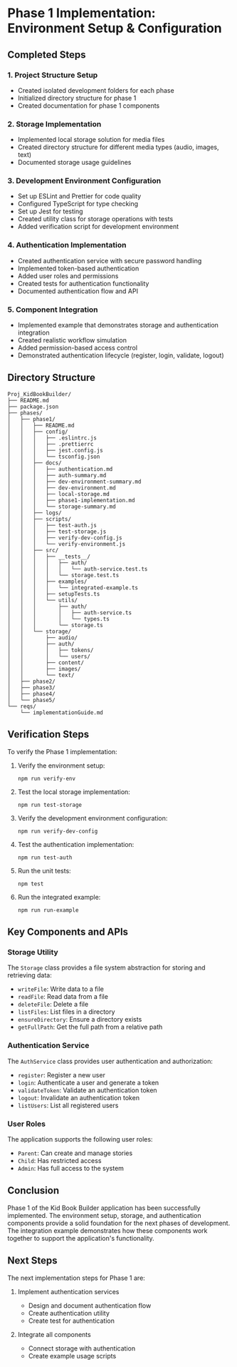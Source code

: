 # Phase 1 Implementation: Environment Setup & Configuration

## Completed Steps

### 1. Project Structure Setup
- Created isolated development folders for each phase
- Initialized directory structure for phase 1
- Created documentation for phase 1 components

### 2. Storage Implementation
- Implemented local storage solution for media files
- Created directory structure for different media types (audio, images, text)
- Documented storage usage guidelines

### 3. Development Environment Configuration
- Set up ESLint and Prettier for code quality
- Configured TypeScript for type checking
- Set up Jest for testing
- Created utility class for storage operations with tests
- Added verification script for development environment

### 4. Authentication Implementation
- Created authentication service with secure password handling
- Implemented token-based authentication
- Added user roles and permissions
- Created tests for authentication functionality
- Documented authentication flow and API

### 5. Component Integration
- Implemented example that demonstrates storage and authentication integration
- Created realistic workflow simulation
- Added permission-based access control
- Demonstrated authentication lifecycle (register, login, validate, logout)

## Directory Structure
```
Proj_KidBookBuilder/
├── README.md
├── package.json
├── phases/
│   ├── phase1/
│   │   ├── README.md
│   │   ├── config/
│   │   │   ├── .eslintrc.js
│   │   │   ├── .prettierrc
│   │   │   ├── jest.config.js
│   │   │   └── tsconfig.json
│   │   ├── docs/
│   │   │   ├── authentication.md
│   │   │   ├── auth-summary.md
│   │   │   ├── dev-environment-summary.md
│   │   │   ├── dev-environment.md
│   │   │   ├── local-storage.md
│   │   │   ├── phase1-implementation.md
│   │   │   └── storage-summary.md
│   │   ├── logs/
│   │   ├── scripts/
│   │   │   ├── test-auth.js
│   │   │   ├── test-storage.js
│   │   │   ├── verify-dev-config.js
│   │   │   └── verify-environment.js
│   │   ├── src/
│   │   │   ├── __tests__/
│   │   │   │   ├── auth/
│   │   │   │   │   └── auth-service.test.ts
│   │   │   │   └── storage.test.ts
│   │   │   ├── examples/
│   │   │   │   └── integrated-example.ts
│   │   │   ├── setupTests.ts
│   │   │   └── utils/
│   │   │       ├── auth/
│   │   │       │   ├── auth-service.ts
│   │   │       │   └── types.ts
│   │   │       └── storage.ts
│   │   └── storage/
│   │       ├── audio/
│   │       ├── auth/
│   │       │   ├── tokens/
│   │       │   └── users/
│   │       ├── content/
│   │       ├── images/
│   │       └── text/
│   ├── phase2/
│   ├── phase3/
│   ├── phase4/
│   └── phase5/
└── reqs/
    └── implementationGuide.md
```

## Verification Steps

To verify the Phase 1 implementation:

1. Verify the environment setup:
   ```
   npm run verify-env
   ```

2. Test the local storage implementation:
   ```
   npm run test-storage
   ```

3. Verify the development environment configuration:
   ```
   npm run verify-dev-config
   ```

4. Test the authentication implementation:
   ```
   npm run test-auth
   ```

5. Run the unit tests:
   ```
   npm test
   ```

6. Run the integrated example:
   ```
   npm run run-example
   ```

## Key Components and APIs

### Storage Utility

The `Storage` class provides a file system abstraction for storing and retrieving data:

- `writeFile`: Write data to a file
- `readFile`: Read data from a file
- `deleteFile`: Delete a file
- `listFiles`: List files in a directory
- `ensureDirectory`: Ensure a directory exists
- `getFullPath`: Get the full path from a relative path

### Authentication Service

The `AuthService` class provides user authentication and authorization:

- `register`: Register a new user
- `login`: Authenticate a user and generate a token
- `validateToken`: Validate an authentication token
- `logout`: Invalidate an authentication token
- `listUsers`: List all registered users

### User Roles

The application supports the following user roles:

- `Parent`: Can create and manage stories
- `Child`: Has restricted access
- `Admin`: Has full access to the system

## Conclusion

Phase 1 of the Kid Book Builder application has been successfully implemented. The environment setup, storage, and authentication components provide a solid foundation for the next phases of development. The integration example demonstrates how these components work together to support the application's functionality.

## Next Steps

The next implementation steps for Phase 1 are:

1. Implement authentication services
   - Design and document authentication flow
   - Create authentication utility
   - Create test for authentication

2. Integrate all components
   - Connect storage with authentication
   - Create example usage scripts 